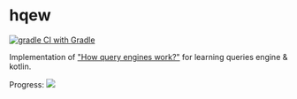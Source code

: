# hqew
[![gradle CI with Gradle](https://github.com/3cham/hqew/actions/workflows/gradle.yml/badge.svg)](https://github.com/3cham/hqew/actions/workflows/gradle.yml)

Implementation of ["How query engines work?"](https://howqueryengineswork.com/) for learning queries engine & kotlin.

Progress: ![](https://geps.dev/progress/38)